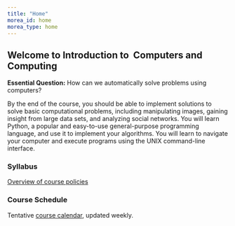 ```yaml
---
title: "Home"
morea_id: home
morea_type: home
---
```


## Welcome to Introduction to  Computers and Computing 

**Essential Question:** How can we automatically solve problems using computers?

By the end of the course, you should be able to implement solutions to solve basic computational problems, including manipulating images, gaining insight from large data sets, and analyzing social networks. You will learn Python, a popular and easy-to-use general-purpose programming language, and use it to implement your algorithms. You will learn to navigate your computer and execute programs using the UNIX command-line interface.

<!--### Materials

#### Laptop

To explore and implement the topics we will be discussing in class, you will need a laptop. During the course we will install a UNIX command line tool for our development environment. Options include VirtualBox for Windows, Terminal for Mac, and Linux.-->

### Syllabus
[Overview of course policies]({{site.baseurl}}/morea/materials/Syllabus.pdf)

### Course Schedule
Tentative [course calendar](https://www.dropbox.com/s/5kdnytb30ipwqix/calendar.xlsx?dl=0), updated weekly.